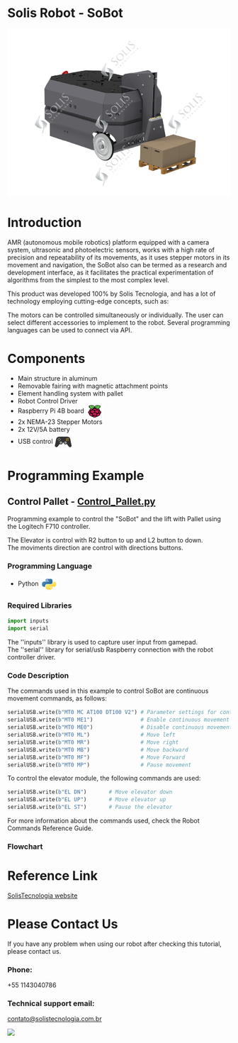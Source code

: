 # Solis Robot - SoBot
![](https://github.com/SolisTecnologia/SoBot-Control-Pallet/blob/main/png/SoBotPallet.png)

# Introduction

AMR (autonomous mobile robotics) platform equipped with a camera system, ultrasonic and photoelectric sensors, works with a high rate of precision and repeatability of its movements, as it uses stepper motors in its movement and navigation, the SoBot also can be termed as a research and development interface, as it facilitates the practical experimentation of algorithms from the simplest to the most complex level.

This product was developed 100% by Solis Tecnologia, and has a lot of technology employing cutting-edge concepts, such as:

The motors can be controlled simultaneously or individually.
The user can select different accessories to implement to the robot.
Several programming languages can be used to connect via API.

# Components

* Main structure in aluminum
* Removable fairing with magnetic attachment points
* Element handling system with pallet
* Robot Control Driver
* Raspberry Pi 4B board <img align="center" height="30" width="40" src="https://github.com/devicons/devicon/blob/master/icons/raspberrypi/raspberrypi-original.svg">
* 2x NEMA-23 Stepper Motors
* 2x 12V/5A battery
* USB control  <img align="center" height="40" width="40" src="https://github.com/SolisTecnologia/SoBot-Control-Pallet/blob/main/png/control.png">

# Programming Example
## Control Pallet - [Control_Pallet.py](https://github.com/SolisTecnologia/SoBot-Control-Pallet/blob/main/Controle_Pallet.py)
Programming example to control the "SoBot" and the lift with Pallet using the Logitech F710 controller.  
  
The Elevator is control with R2 button to up and L2 button to down.  
The moviments direction are control with directions buttons.  

### Programming Language

* Python  <img align="center" height="30" width="40" src="https://raw.githubusercontent.com/devicons/devicon/master/icons/python/python-original.svg">

### Required Libraries

~~~python
import inputs
import serial
~~~

The ''inputs'' library is used to capture user input from gamepad.  
The ''serial'' library for serial/usb Raspberry connection with the robot controller driver.  

### Code Description

The commands used in this example to control SoBot are continuous movement commands, as follows:

~~~python
serialUSB.write(b"MT0 MC AT100 DT100 V2") # Parameter settings for continuous mode
serialUSB.write(b"MT0 ME1")               # Enable continuous movement
serialUSB.write(b"MT0 ME0")               # Disable continuous movement
serialUSB.write(b"MT0 ML")                # Move left
serialUSB.write(b"MT0 MR")                # Move right
serialUSB.write(b"MT0 MB")                # Move backward
serialUSB.write(b"MT0 MF")                # Move Forward
serialUSB.write(b"MT0 MP")                # Pause movement
~~~

To control the elevator module, the following commands are used:

~~~python
serialUSB.write(b"EL DN")	    # Move elevator down
serialUSB.write(b"EL UP")	    # Move elevator up
serialUSB.write(b"EL ST")	    # Pause the elevator
~~~

For more information about the commands used, check the Robot Commands Reference Guide.

### Flowchart



# Reference Link
[SolisTecnologia website](https://solistecnologia.com/produtos/robotsingle)

# Please Contact Us


If you have any problem when using our robot after checking this tutorial, please contact us.

### Phone:
+55 1143040786

### Technical support email: 
contato@solistecnologia.com.br

![](https://github.com/SolisTecnologia/SoBot-Simple-Route/blob/master/png/logo.png)
